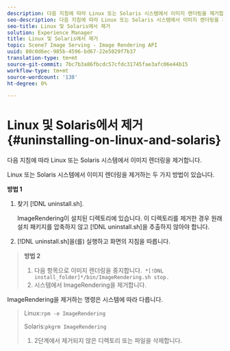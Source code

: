 ```yaml
---
description: 다음 지침에 따라 Linux 또는 Solaris 시스템에서 이미지 렌더링을 제거합니다.
seo-description: 다음 지침에 따라 Linux 또는 Solaris 시스템에서 이미지 렌더링을 제거합니다.
seo-title: Linux 및 Solaris에서 제거
solution: Experience Manager
title: Linux 및 Solaris에서 제거
topic: Scene7 Image Serving - Image Rendering API
uuid: 80c0d6ec-985b-4596-bd67-22e5029f7b37
translation-type: tm+mt
source-git-commit: 7bc7b3a86fbcdc57cfdc31745fae3afc06e44b15
workflow-type: tm+mt
source-wordcount: '138'
ht-degree: 0%

---
```



# Linux 및 Solaris에서 제거{#uninstalling-on-linux-and-solaris}

다음 지침에 따라 Linux 또는 Solaris 시스템에서 이미지 렌더링을 제거합니다.

Linux 또는 Solaris 시스템에서 이미지 렌더링을 제거하는 두 가지 방법이 있습니다.

**방법 1**

1. 찾기 [!DNL uninstall.sh].

   ImageRendering이 설치된 디렉토리에 있습니다. 이 디렉토리를 제거한 경우 원래 설치 패키지를 압축하지 않고 [!DNL uninstall.sh]을 추출하지 않아야 합니다.
1. [!DNL uninstall.sh]을(를) 실행하고 화면의 지침을 따릅니다.

>**방법 2**
>
>1. 다음 항목으로 이미지 렌더링을 중지합니다.` *[!DNL install_folder]*/bin/ImageRendering.sh stop.`
>1. 시스템에서 ImageRendering을 제거합니다.

>
>   
ImageRendering을 제거하는 명령은 시스템에 따라 다릅니다.
>
>   Linux:`rpm -e ImageRendering`
>
>   Solaris:`pkgrm ImageRendering`
>
>1. 2단계에서 제거되지 않은 디렉토리 또는 파일을 삭제합니다.

>



